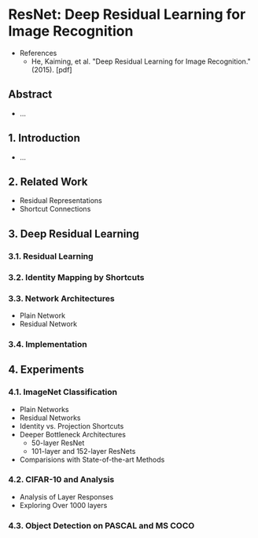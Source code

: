 # ResNet: Deep Residual Learning for Image Recognition
- References
	- He, Kaiming, et al. "Deep Residual Learning for Image Recognition." (2015). [pdf]

## Abstract
- ...

## 1. Introduction
- ...

## 2. Related Work
- Residual Representations
- Shortcut Connections

## 3. Deep Residual Learning
### 3.1. Residual Learning
### 3.2. Identity Mapping by Shortcuts
### 3.3. Network Architectures
- Plain Network
- Residual Network
### 3.4. Implementation

## 4. Experiments
### 4.1. ImageNet Classification
- Plain Networks
- Residual Networks
- Identity vs. Projection Shortcuts
- Deeper Bottleneck Architectures
	- 50-layer ResNet
	- 101-layer and 152-layer ResNets
- Comparisions with State-of-the-art Methods
### 4.2. CIFAR-10 and Analysis
- Analysis of Layer Responses
- Exploring Over 1000 layers
### 4.3. Object Detection on PASCAL and MS COCO
